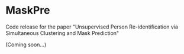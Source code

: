 # MaskPre
 Code release for the paper "Unsupervised Person Re-identification via Simultaneous Clustering and Mask Prediction"
 
 (Coming soon...)

